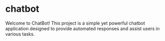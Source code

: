 # chatbot
Welcome to ChatBot! This project is a simple yet powerful chatbot application designed to provide automated responses and assist users in various tasks. 
